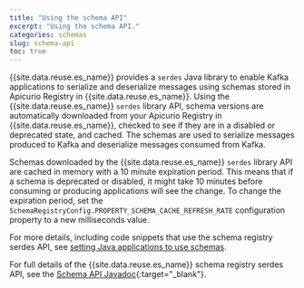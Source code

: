```yaml
---
title: "Using the schema API"
excerpt: "Using the schema API."
categories: schemas
slug: schema-api
toc: true
---
```


{{site.data.reuse.es_name}} provides a `serdes` Java library to enable Kafka applications to serialize and deserialize messages using schemas stored in Apicurio Registry in {{site.data.reuse.es_name}}. Using the {{site.data.reuse.es_name}} `serdes` library API, schema versions are automatically downloaded from your Apicurio Registry in {{site.data.reuse.es_name}}, checked to see if they are in a disabled or deprecated state, and cached. The schemas are used to serialize messages produced to Kafka and deserialize messages consumed from Kafka.

Schemas downloaded by the {{site.data.reuse.es_name}} `serdes` library API are cached in memory with a 10 minute expiration period. This means that if a schema is deprecated or disabled, it might take 10 minutes before consuming or producing applications will see the change. To change the expiration period, set the `SchemaRegistryConfig.PROPERTY_SCHEMA_CACHE_REFRESH_RATE` configuration property to a new milliseconds value.

For more details, including code snippets that use the schema registry serdes API, see [setting Java applications to use schemas](../setting-java-apps).

For full details of the {{site.data.reuse.es_name}} schema registry serdes API, see the [Schema API Javadoc](../../schema-api/){:target="_blank"}.
